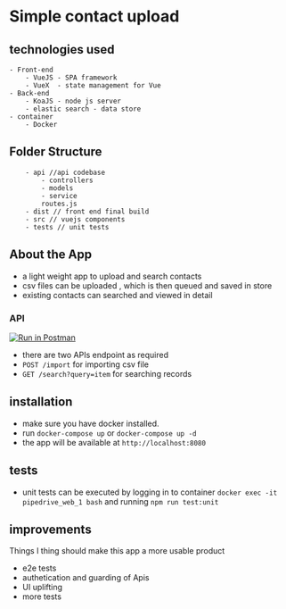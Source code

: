 # Simple contact upload

## technologies used

    - Front-end
        - VueJS - SPA framework
        - VueX  - state management for Vue
    - Back-end
        - KoaJS - node js server
        - elastic search - data store
    - container
        - Docker

## Folder Structure

```
    - api //api codebase
        - controllers
        - models
        - service
        routes.js
    - dist // front end final build
    - src // vuejs components
    - tests // unit tests
```

## About the App

- a light weight app to upload and search contacts
- csv files can be uploaded , which is then queued and saved in store
- existing contacts can searched and viewed in detail

### API

[![Run in Postman](https://run.pstmn.io/button.svg)](https://app.getpostman.com/run-collection/cc4964dd8e11cb09a340)

- there are two APIs endpoint as required
- `POST /import` for importing csv file
- `GET /search?query=item` for searching records

## installation

- make sure you have docker installed.
- run `docker-compose up` or `docker-compose up -d`
- the app will be available at `http://localhost:8080`

## tests

- unit tests can be executed by logging in to container `docker exec -it pipedrive_web_1 bash` and running `npm run test:unit`

## improvements

Things I thing should make this app a more usable product

- e2e tests
- authetication and guarding of Apis
- UI uplifting
- more tests
